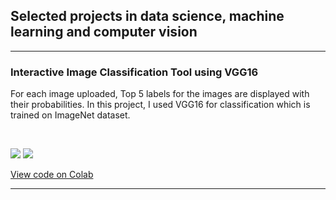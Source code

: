## Selected projects in data science, machine learning and computer vision

---

### Interactive Image Classification Tool using VGG16

For each image uploaded, Top 5 labels for the images are displayed with their probabilities. In this project, I used VGG16 for classification which is trained on ImageNet dataset.

<img scr = "https://github.com/RiyaChhikara/RiyaChhikara.github.io/assets/115228191/c1feeea7-4ef4-4941-a51e-d2b4eb64cc37" width = 200>
<img scr = "https://github.com/RiyaChhikara/RiyaChhikara.github.io/assets/115228191/c611b3b5-9dca-4eeb-aeab-0c6055a703cf" width = 200>

[![](https://img.shields.io/badge/Python-white?logo=Python)](#) [![](https://img.shields.io/badge/Jupyter-white?logo=Jupyter)](#)

[View code on Colab](https://colab.research.google.com/drive/1c1vrtcP-dPXyx8yLOV-eZ-41zp8xFooc?usp=sharing)

---
